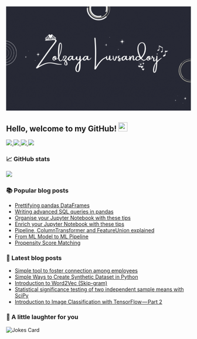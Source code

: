 ![](https://raw.githubusercontent.com/zluvsand/zluvsand/master/banner.gif)

## Hello, welcome to my GitHub! <img src="https://raw.githubusercontent.com/zluvsand/zluvsand/master/wave.gif" height="25px" width="25px">

<a href="https://medium.com/@zluvsand">
    <img src="https://img.shields.io/badge/MEDIUM-12100E?logo=medium&color=fe6e95&logoColor=white" />
</a>
<a href="https://www.linkedin.com/in/zluvsand/">
    <img src="https://img.shields.io/badge/LINKEDIN-12100E?logo=linkedin&color=282A36&logoColor=white" />
</a>
<a href="https://zluvsand.github.io/">
    <img src="https://img.shields.io/badge/WEBSITE-12100E?logo=html5&color=fe6e95&logoColor=white" />
</a>
<a href="https://open.spotify.com/playlist/7KmIUNWrK8wEHfQcQfFrQ1?si=0e2d44043b5a40a4">
    <img src="https://img.shields.io/badge/SPOTIFY-12100E?logo=spotify&color=282A36&logoColor=white" />
</a>

### 📈 GitHub stats
<p><img src="https://github-readme-streak-stats.herokuapp.com/?user=zluvsand&theme=dracula"/></p>

### 📚 Popular blog posts
- [Prettifying pandas DataFrames](https://towardsdatascience.com/prettifying-pandas-dataframes-75c1a1a6877d)
- [Writing advanced SQL queries in pandas](https://towardsdatascience.com/writing-advanced-sql-queries-in-pandas-1dc494a17afe)
- [Organise your Jupyter Notebook with these tips](https://towardsdatascience.com/organise-your-jupyter-notebook-with-these-tips-d164d5dcd51f)
- [Enrich your Jupyter Notebook with these tips](https://towardsdatascience.com/enrich-your-jupyter-notebook-with-these-tips-55c8ead25255)
- [Pipeline, ColumnTransformer and FeatureUnion explained](https://towardsdatascience.com/pipeline-columntransformer-and-featureunion-explained-f5491f815f)
- [From ML Model to ML Pipeline](https://medium.com/towards-data-science/from-ml-model-to-ml-pipeline-9f95c32c6512)
- [Propensity Score Matching](https://medium.com/towards-data-science/propensity-score-matching-a0d373863eec)


### 📂 Latest blog posts
<!-- BLOG-POST-LIST:START -->
- [Simple tool to foster connection among employees](https://towardsdatascience.com/simple-tool-to-foster-connection-among-employees-82ef5c1353f5?source=rss-5bca2b935223------2)
- [Simple Ways to Create Synthetic Dataset in Python](https://towardsdatascience.com/simple-ways-to-create-synthetic-dataset-in-python-76a8e9a2f35c?source=rss-5bca2b935223------2)
- [Introduction to Word2Vec &lpar;Skip-gram&rpar;](https://towardsdatascience.com/introduction-to-word2vec-skip-gram-cb3e9533bcf1?source=rss-5bca2b935223------2)
- [Statistical significance testing of two independent sample means with SciPy](https://towardsdatascience.com/statistical-significance-testing-of-two-independent-sample-means-with-scipy-638cb834b4d1?source=rss-5bca2b935223------2)
- [Introduction to Image Classification with TensorFlow — Part 2](https://towardsdatascience.com/introduction-to-image-classification-with-tensorflow-part-2-219cf37aceef?source=rss-5bca2b935223------2)
<!-- BLOG-POST-LIST:END -->

### 🙊 A little laughter for you
![Jokes Card](https://readme-jokes.vercel.app/api?theme=dracula)

<!-- [![Header](https://raw.githubusercontent.com/zluvsand/zluvsand/master/header.png "Header")](https://medium.com/@zluvsand) -->
<!-- <img src="https://media.giphy.com/media/Cmr1OMJ2FN0B2/source.gif" width="280" height="auto" /></a> -->